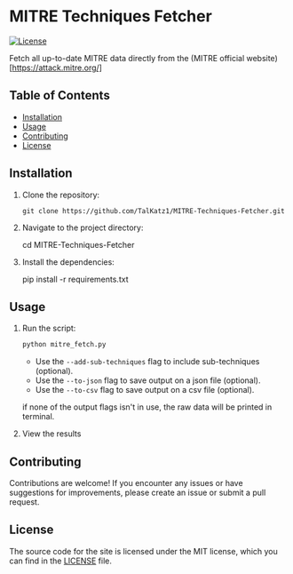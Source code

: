 # MITRE Techniques Fetcher

[![License](https://img.shields.io/badge/license-MIT-blue.svg)](https://opensource.org/licenses/MIT)

Fetch all up-to-date MITRE data directly from the (MITRE official website)[https://attack.mitre.org/]

## Table of Contents

- [Installation](#installation)
- [Usage](#usage)
- [Contributing](#contributing)
- [License](#license)

## Installation

1. Clone the repository:

   ```
   git clone https://github.com/TalKatz1/MITRE-Techniques-Fetcher.git
   ``` 

2. Navigate to the project directory:

   cd MITRE-Techniques-Fetcher

3. Install the dependencies:

   pip install -r requirements.txt

## Usage

1. Run the script:

   ```python
   python mitre_fetch.py
   ```

   * Use the `--add-sub-techniques` flag to include sub-techniques (optional).
   * Use the `--to-json` flag to save output on a json file (optional).
   * Use the `--to-csv` flag to save output on a csv file (optional).

   if none of the output flags isn't in use, the raw data will be printed in terminal.

2. View the results

## Contributing

Contributions are welcome! If you encounter any issues or have suggestions for improvements, please create an issue or submit a pull request.

## License

The source code for the site is licensed under the MIT license, which you can find in the [LICENSE](LICENSE) file.
